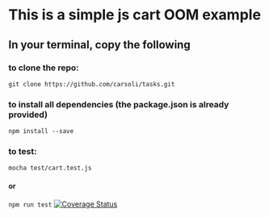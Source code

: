 # This is a simple js cart OOM example 

## In your terminal, copy the following  

### to clone the repo:

``git clone https://github.com/carsoli/tasks.git``

### to install all dependencies (the package.json is already provided)

``npm install --save``

### to test:

``mocha test/cart.test.js``
#### or 
``npm run test``
[![Coverage Status](https://coveralls.io/repos/carsoli/tasks.git/badge.svg?branch=master)](https://coveralls.io/r/carsoli/tasks.git?branch=master)
